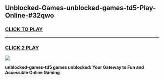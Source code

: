 
## Unblocked-Games-unblocked-games-td5-Play-Online-#32qwo
<h3>
<a href="https://premium.freeplayer.one?title=unblocked-games-td5&ref=27F">CLICK TO PLAY</a></h3>
<hr>

<h3>
<a href="https://premium.freeplayer.one?title=unblocked-games-td5&ref=27F">CLICK 2 PLAY</a>
  
</h3>

<a href="https://premium.freeplayer.one?title=unblocked-games-td5&ref=27F"><img src="https://clearcache.store/games.png"></a>


**unblocked-games-td5 games unblocked: Your Gateway to Fun and Accessible Online Gaming**
